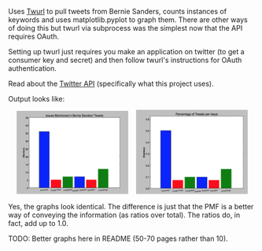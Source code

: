 Uses <a href="https://github.com/twitter/twurl">Twurl</a> to pull tweets from Bernie Sanders, counts instances of keywords
and uses matplotlib.pyplot to graph them. 
There are other ways of doing this but twurl via subprocess was the simplest now that the API requires OAuth.

Setting up twurl just requires you make an application on twitter (to get a consumer key and secret) and then
follow twurl's instructions for OAuth authentication.

Read about the <a href="https://dev.twitter.com/rest/reference/get/statuses/user_timeline">Twitter API</a> (specifically what this project uses).

Output looks like:

<div align="center">
        <img width="45%" src="imgs/BSGraph.png" title="Graph"</img>
        <img height="0" width="8px">
        <img width="45%" src="imgs/BSPMFGraph.png" title="PMF"></img>
</div>

Yes, the graphs look identical. The difference is just that the PMF is a better way of conveying the information
(as ratios over total). The ratios do, in fact, add up to 1.0.

TODO: Better graphs here in README (50-70 pages rather than 10).
